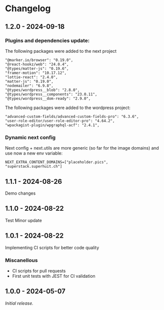 # Changelog

## 1.2.0 - 2024-09-18

### Plugins and dependencies update:

The following packages were added to the next project

```
"@marker.io/browser": "0.19.0",
"@react-hookz/web": "24.0.4",
"@types/matter-js": "0.19.6",
"framer-motion": "10.17.12",
"lottie-react": "2.4.0",
"matter-js": "0.19.0",
"nodemailer": "6.9.8",
"@types/wordpress__blob": "2.8.0",
"@types/wordpress__components": "23.0.11",
"@types/wordpress__dom-ready": "2.9.0",
```

The following packages were added to the wordpress project:

```
"advanced-custom-fields/advanced-custom-fields-pro": "6.3.6",
"user-role-editor/user-role-editor-pro": "4.64.2",
"wpackagist-plugin/wpgraphql-acf": "2.4.1",
```

### Dynamic next config

Next config + next.utils are more generic (so far for the image domains) and use now a new env variable:

```
NEXT_EXTRA_CONTENT_DOMAINS=["placeholder.pics", "superstack.superhuit.ch"]
```

## 1.1.1 - 2024-08-26

Demo changes

## 1.1.0 - 2024-08-22

Test Minor update

## 1.0.1 - 2024-08-22

Implementing CI scripts for better code quality

### Miscanellous

-   CI scripts for pull requests
-   First unit tests with JEST for CI validation

## 1.0.0 - 2024-05-07

_Initial release._
